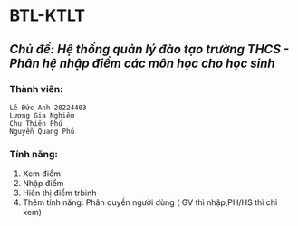 # **BTL-KTLT**




## *Chủ đề: Hệ thống quản lý đào tạo trường THCS - Phân hệ nhập điểm các môn học cho học sinh*
### Thành viên:     
    Lê Đức Anh-20224403 
    Lương Gia Nghiêm
    Chu Thiên Phú
    Nguyễn Quang Phú

### Tính năng:    
1. Xem điểm 
2. Nhập điểm 
3. Hiển thị điểm trbinh
4. Thêm tính năng: Phân quyền người dùng ( GV thì nhập,PH/HS thì chỉ xem)
